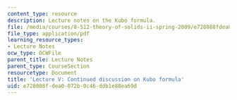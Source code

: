 ```yaml
---
content_type: resource
description: Lecture notes on the Kubo formula.
file: /media/courses/8-512-theory-of-solids-ii-spring-2009/e728088fdea0072b0c46ddb1e88ea69d_MIT8_512s09_lec05.pdf
file_type: application/pdf
learning_resource_types:
- Lecture Notes
ocw_type: OCWFile
parent_title: Lecture Notes
parent_type: CourseSection
resourcetype: Document
title: 'Lecture V: Continued discussion on Kubo formula'
uid: e728088f-dea0-072b-0c46-ddb1e88ea69d
---
```


